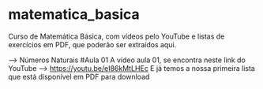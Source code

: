 # matematica_basica
Curso de Matemática Básica, com vídeos pelo YouTube e listas de exercícios em PDF, que poderão ser extraídos aqui.

--> Números Naturais 
#Aula 01
A vídeo aula 01, se encontra neste link do YouTube --> https://youtu.be/eI86kMtLHEc 
E já temos a nossa primeira lista que está disponível em PDF para download
